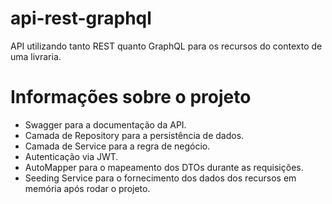 # api-rest-graphql 

API utilizando tanto REST quanto GraphQL para os recursos do contexto de uma livraria.

# Informações sobre o projeto

- Swagger para a documentação da API.
- Camada de Repository para a persistência de dados. 
- Camada de Service para a regra de negócio.
- Autenticação via JWT.
- AutoMapper para o mapeamento dos DTOs durante as requisições.
- Seeding Service para o fornecimento dos dados dos recursos em memória após rodar o projeto.
